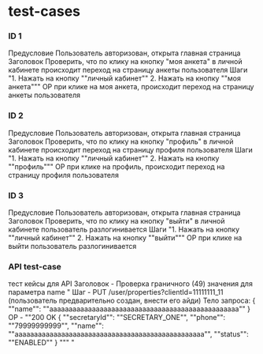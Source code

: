 # test-cases
### ID	1
Предусловие Пользователь авторизован, открыта главная страница
Заголовок	Проверить, что по клику на кнопку "моя анкета" в личной кабинете происходит переход на страницу анкеты пользователя
Шаги	"1. Нажать на кнопку ""личный кабинет""
2. Нажать на кнопку ""моя анкета"""
ОР	при клике на моя анкета, происходит переход на страницу анкеты пользователя
	
	
### ID	2
Предусловие	Пользователь авторизован, открыта главная страница
Заголовок	Проверить, что по клику на кнопку "профиль" в личной кабинете происходит переход на страницу профиля пользователя
Шаги	"1. Нажать на кнопку ""личный кабинет""
2. Нажать на кнопку ""профиль"""
ОР	при клике на профиль, происходит переход на страницу профиля пользователя
	
	
### ID	3
Предусловие	Пользователь авторизован, открыта главная страница
Заголовок	Проверить, что по клику на кнопку "выйти" в личной кабинете пользователь разлогинивается
Шаги	"1. Нажать на кнопку ""личный кабинет""
2. Нажать на кнопку ""выйти"""
ОР	при клике на выйти пользователь разлогинивается

###  API test-case
тест кейсы для API
Заголовок - Проверка граничного (49) значения для параметра name	"
Шаг -
PUT /user/properties?clientId=11111111_11 (пользователь предварительно создан, внести его айди)
Тело запроса:
{
    ""name"": ""ааааааааааааааааааааааааааааааааааааааааааааааааа""
}
ОР - 
""200 OK
{
    ""secretaryId"": ""SECRETARY_ONE"",
    ""phone"": ""79999999999"",
    ""name"": ""ааааааааааааааааааааааааааааааааааааааааааааааааа"",
    ""status"": ""ENABLED""
}
"""	"

					
